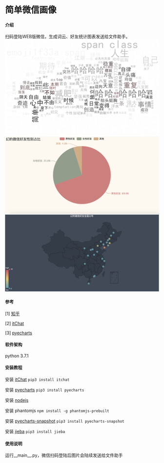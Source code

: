# 简单微信画像

#### 介绍
扫码登陆WEB版微信，生成词云、好友统计图表发送给文件助手。
![词云](images/example1.png)
![饼图](images/example2.png)
![地理坐标系](images/example3.png)


#### 参考
[1] [知乎](https://zhuanlan.zhihu.com/p/26514576)

[2] [itChat](https://github.com/littlecodersh/ItChat)

[3] [pyecharts](http://pyecharts.org/#/zh-cn/prepare)


#### 软件架构
python 3.7.1


#### 安装教程

安装 [itChat](https://github.com/littlecodersh/ItChat) `pip3 install itchat`

安装 [pyecharts](http://pyecharts.org/#/zh-cn/prepare) `pip3 install pyecharts`

安装 [nodejs](https://nodejs.org/en/download/)

安装 phantomjs `npm install -g phantomjs-prebuilt`

安装 [pyecharts-snapshot](http://pyecharts.org/#/zh-cn/prepare) `pip3 install pyecharts-snapshot`

安装 [jieba](https://github.com/fxsjy/jieba) `pip3 install jieba`

#### 使用说明

运行__main__.py，微信扫码登陆后图片会陆续发送给文件助手
